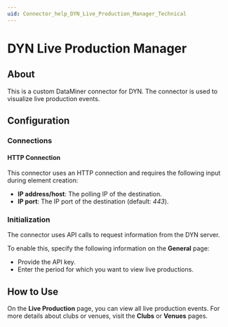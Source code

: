 ```yaml
---
uid: Connector_help_DYN_Live_Production_Manager_Technical
---
```


# DYN Live Production Manager

## About

This is a custom DataMiner connector for DYN. The connector is used to visualize live production events.

## Configuration

### Connections

#### HTTP Connection

This connector uses an HTTP connection and requires the following input during element creation:

- **IP address/host**: The polling IP of the destination.
- **IP port**: The IP port of the destination (default: *443*).

### Initialization

The connector uses API calls to request information from the DYN server.

To enable this, specify the following information on the **General** page:

- Provide the API key.
- Enter the period for which you want to view live productions.

## How to Use

On the **Live Production** page, you can view all live production events. For more details about clubs or venues, visit the **Clubs** or **Venues** pages.
